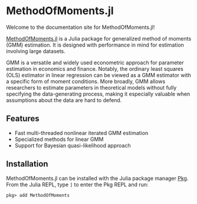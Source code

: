 # MethodOfMoments.jl

Welcome to the documentation site for MethodOfMoments.jl!

[MethodOfMoments.jl](https://github.com/junyuan-chen/MethodOfMoments.jl)
is a Julia package for generalized method of moments (GMM) estimation.
It is designed with performance in mind for estimation involving large datasets.

GMM is a versatile and widely used econometric approach
for parameter estimation in economics and finance.
Notably, the ordinary least squares (OLS) estimator in linear regression
can be viewed as a GMM estimator with a specific form of moment conditions.
More broadly, GMM allows researchers to estimate parameters in theoretical models
without fully specifying the data-generating process,
making it especially valuable when assumptions about the data are hard to defend.

## Features

- Fast multi-threaded nonlinear iterated GMM estimation
- Specialized methods for linear GMM
- Support for Bayesian quasi-likelihood approach

## Installation

MethodOfMoments.jl can be installed with the Julia package manager
[Pkg](https://docs.julialang.org/en/v1/stdlib/Pkg/).
From the Julia REPL, type `]` to enter the Pkg REPL and run:

```
pkg> add MethodOfMoments
```
